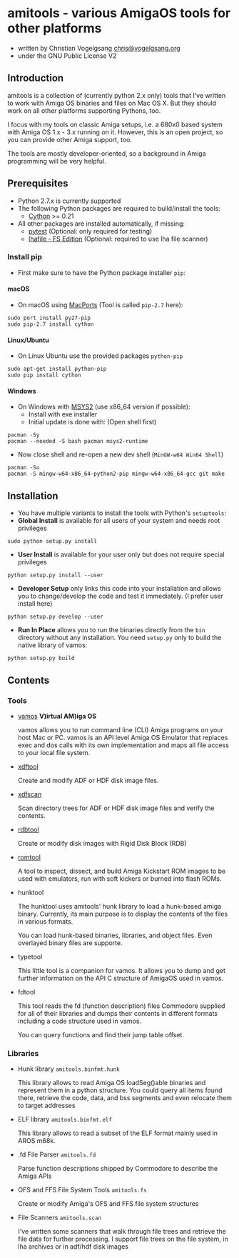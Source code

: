 # amitools - various AmigaOS tools for other platforms

 - written by Christian Vogelgsang <chris@vogelgsang.org>
 - under the GNU Public License V2

## Introduction

amitools is a collection of (currently python 2.x only) tools that I've
written to work with Amiga OS binaries and files on Mac OS X. But they
should work on all other platforms supporting Pythons, too.

I focus with my tools on classic Amiga setups, i.e. a 680x0 based system with
Amiga OS 1.x - 3.x running on it. However, this is an open project, so you can
provide other Amiga support, too.

The tools are mostly developer-oriented, so a background in Amiga programming
will be very helpful.

## Prerequisites

 - Python 2.7.x is currently supported
 - The following Python packages are required to build/install the tools:
   - [Cython][1] >= 0.21
 - All other packages are installed automatically, if missing:
   - [pytest][2] (Optional: only required for testing)
   - [lhafile - FS Edition][3] (Optional: required to use lha file scanner)

### Install pip

 - First make sure to have the Python package installer ```pip```:

#### macOS

 - On macOS using [MacPorts][4] (Tool is called ```pip-2.7``` here):
```
sudo port install py27-pip
sudo pip-2.7 install cython
```

#### Linux/Ubuntu

 - On Linux Ubuntu use the provided packages ```python-pip```
  ```
sudo apt-get install python-pip
sudo pip install cython
```

#### Windows

 - On Windows with [MSYS2][5] (use x86_64 version if possible):
   - Install with exe installer
   - Initial update is done with: (Open shell first)
```
pacman -Sy
pacman --needed -S bash pacman msys2-runtime
```
   - Now close shell and re-open a new dev shell (```MinGW-w64 Win64 Shell```)
```
pacman -Su
pacman -S mingw-w64-x86_64-python2-pip mingw-w64-x86_64-gcc git make
```

[1]: http://cython.org
[2]: http://pytest.org
[3]: https://github.com/FrodeSolheim/lhafile
[4]: https://www.macports.org
[5]: https://github.com/msys2/msys2/wiki

## Installation

 - You have multiple variants to install the tools with Python's `setuptools`:
 - **Global Install** is available for all users of your system and needs root privileges
```
sudo python setup.py install
```
 - **User Install** is available for your user only but does not require special privileges
```
python setup.py install --user
```
 - **Developer Setup** only links this code into your installation and allows
   you to change/develop the code and test it immediately. (I prefer user install here)
```
python setup.py develop --user
```
 - **Run In Place** allows you to run the binaries directly from the `bin` directory
  without any installation. You need `setup.py` only to build the native library
  of vamos:
```
python setup.py build
```

## Contents

### Tools

  - [vamos](doc/vamos.md) **V)irtual AM)iga OS**

    vamos allows you to run command line (CLI) Amiga programs on your host
    Mac or PC. vamos is an API level Amiga OS Emulator that replaces exec
    and dos calls with its own implementation and maps all file access to
    your local file system.

  - [xdftool](doc/xdftool.txt)

    Create and modify ADF or HDF disk image files.

  - [xdfscan](doc/xdfscan.txt)

    Scan directory trees for ADF or HDF disk image files and verify the contents.

  - [rdbtool](doc/rdbtool.txt)

    Create or modify disk images with Rigid Disk Block (RDB)

  - [romtool](doc/romtool.md)

    A tool to inspect, dissect, and build Amiga Kickstart ROM images to be
    used with emulators, run with soft kickers or burned into flash ROMs.

  - hunktool

    The hunktool uses amitools' hunk library to load a hunk-based amiga
    binary. Currently, its main purpose is to display the contents of the
    files in various formats.

    You can load hunk-based binaries, libraries, and object files. Even
    overlayed binary files are supporte.

  - typetool

    This little tool is a companion for vamos. It allows you to dump and get
    further information on the API C structure of AmigaOS used in vamos.

  - fdtool

    This tool reads the fd (function description) files Commodore supplied for
    all of their libraries and dumps their contents in different formats
    including a code structure used in vamos.

    You can query functions and find their jump table offset.


### Libraries

  - Hunk library ```amitools.binfmt.hunk```

    This library allows to read Amiga OS loadSeg()able binaries and represent
    them in a python structure. You could query all items found there,
    retrieve the code, data, and bss segments and even relocate them to target
    addresses

  - ELF library ```amitools.binfmt.elf```

    This library allows to read a subset of the ELF format mainly used in
    AROS m68k.

  - .fd File Parser ```amitools.fd```

    Parse function descriptions shipped by Commodore to describe the Amiga APIs

  - OFS and FFS File System Tools ```amitools.fs```

    Create or modify Amiga's OFS and FFS file system structures

  - File Scanners ```amitools.scan```

    I've written some scanners that walk through file trees and retrieve the
    file data for further processing. I support file trees on the file system,
    in lha archives or in adf/hdf disk images


